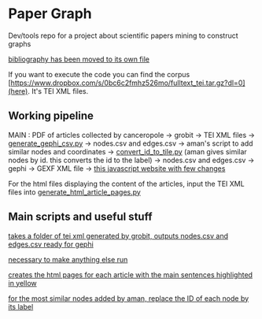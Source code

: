 

# Paper Graph
Dev/tools repo for a project about scientific papers mining to construct graphs

[bibliography has been moved to its own file](REFERENCES.md)

If you want to execute the code you can find the corpus [https://www.dropbox.com/s/0bc6c2fmhz526mo/fulltext_tei.tar.gz?dl=0](here). It's TEI XML files.

## Working pipeline

MAIN : PDF of articles collected by canceropole -> grobit -> TEI XML files -> [generate_gephi_csv.py](generate_gephi_csv.py) -> nodes.csv and edges.csv -> aman's script to add similar nodes and coordinates -> [convert_id_to_tile.py](convert_id_to_title) (aman gives similar nodes by id. this converts the id to the label) -> nodes.csv and edges.csv -> gephi -> GEXF XML file -> [this javascript website with few changes](https://github.com/raphv/gexf-js)

For the html files displaying the content of the articles, input the TEI XML files into [generate_html_article_pages.py](generate_html_article_pages.py)


## Main scripts and useful stuff

[takes a folder of tei xml generated by grobit, outputs  nodes.csv and edges.csv ready for gephi](generate_gephi_csv.py)

[necessary to make anything else run](utilsperso.py)

[creates the html pages for each article with the main sentences highlighted in yellow](generate_html_article_pages.py)

[for the most similar nodes added by aman, replace the ID of each node by its label](convert_id_to_title.py)

